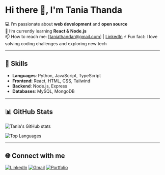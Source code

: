 # Hi there 👋, I'm Tania Thanda

💻 I’m passionate about **web development** and **open source**  
🌱 I’m currently learning **React & Node.js**  
📫 How to reach me: [taniathandar@gmail.com] | [LinkedIn]([https://linkedin.com/in/your-link](https://github.com/taniathanda))  
⚡ Fun fact: I love solving coding challenges and exploring new tech  

---

## 🚀 Skills
- **Languages**: Python, JavaScript, TypeScript  
- **Frontend**: React, HTML, CSS, Tailwind  
- **Backend**: Node.js, Express  
- **Databases**: MySQL, MongoDB  

---

## 📊 GitHub Stats
![Tania's GitHub stats](https://github-readme-stats.vercel.app/api?username=taniathanda&show_icons=true&theme=tokyonight)

![Top Languages](https://github-readme-stats.vercel.app/api/top-langs/?username=taniathanda&layout=compact&theme=tokyonight)

---

## 🌐 Connect with me
[![LinkedIn](https://img.shields.io/badge/LinkedIn-blue?logo=linkedin&logoColor=white)](https://linkedin.com/in/your-link)
[![Gmail](https://img.shields.io/badge/Gmail-red?logo=gmail&logoColor=white)](mailto:your-email@gmail.com)
[![Portfolio](https://img.shields.io/badge/Portfolio-000?logo=vercel&logoColor=white)](https://your-portfolio-link.com)
